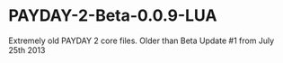# PAYDAY-2-Beta-0.0.9-LUA
Extremely old PAYDAY 2 core files. Older than Beta Update #1 from July 25th 2013
